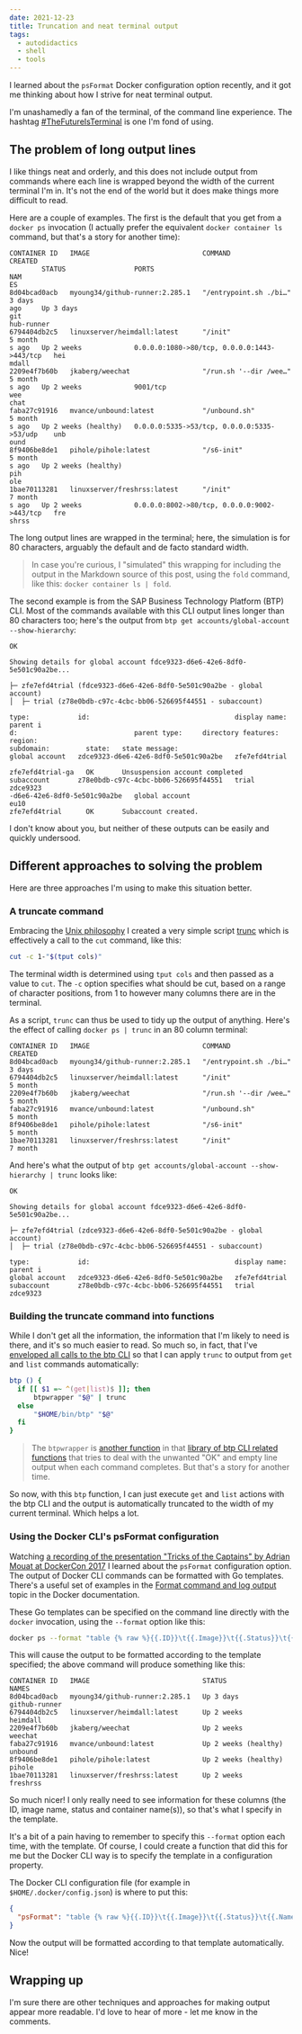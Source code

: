```yaml
---
date: 2021-12-23
title: Truncation and neat terminal output
tags:
  - autodidactics
  - shell
  - tools
---
```

I learned about the `psFormat` Docker configuration option recently, and it got me thinking about how I strive for neat terminal output.
<!--excerpt-->

I'm unashamedly a fan of the terminal, of the command line experience. The hashtag [#TheFutureIsTerminal](https://twitter.com/search?q=%23TheFutureIsTerminal) is one I'm fond of using.

## The problem of long output lines

I like things neat and orderly, and this does not include output from commands where each line is wrapped beyond the width of the current terminal I'm in. It's not the end of the world but it does make things more difficult to read.

Here are a couple of examples. The first is the default that you get from a `docker ps` invocation (I actually prefer the equivalent `docker container ls` command, but that's a story for another time):

```
CONTAINER ID   IMAGE                            COMMAND                  CREATED
        STATUS                 PORTS                                         NAM
ES
8d04bcad0acb   myoung34/github-runner:2.285.1   "/entrypoint.sh ./bi…"   3 days
ago     Up 3 days                                                            git
hub-runner
6794404db2c5   linuxserver/heimdall:latest      "/init"                  5 month
s ago   Up 2 weeks             0.0.0.0:1080->80/tcp, 0.0.0.0:1443->443/tcp   hei
mdall
2209e4f7b60b   jkaberg/weechat                  "/run.sh '--dir /wee…"   5 month
s ago   Up 2 weeks             9001/tcp                                      wee
chat
faba27c91916   mvance/unbound:latest            "/unbound.sh"            5 month
s ago   Up 2 weeks (healthy)   0.0.0.0:5335->53/tcp, 0.0.0.0:5335->53/udp    unb
ound
8f9406be8de1   pihole/pihole:latest             "/s6-init"               5 month
s ago   Up 2 weeks (healthy)                                                 pih
ole
1bae70113281   linuxserver/freshrss:latest      "/init"                  7 month
s ago   Up 2 weeks             0.0.0.0:8002->80/tcp, 0.0.0.0:9002->443/tcp   fre
shrss
```

The long output lines are wrapped in the terminal; here, the simulation is for
80 characters, arguably the default and de facto standard width.

> In case you're curious, I "simulated" this wrapping for including the output
in the Markdown source of this post, using the `fold` command, like this:
`docker container ls | fold`.

The second example is from the SAP Business Technology Platform (BTP) CLI. Most
of the commands available with this CLI output lines longer than 80 characters
too; here's the output from `btp get accounts/global-account --show-hierarchy`:

```
OK

Showing details for global account fdce9323-d6e6-42e6-8df0-5e501c90a2be...

├─ zfe7efd4trial (fdce9323-d6e6-42e6-8df0-5e501c90a2be - global account)
│  ├─ trial (z78e0bdb-c97c-4cbc-bb06-526695f44551 - subaccount)

type:            id:                                    display name:   parent i
d:                             parent type:     directory features:   region:
subdomain:         state:   state message:
global account   zdce9323-d6e6-42e6-8df0-5e501c90a2be   zfe7efd4trial

zfe7efd4trial-ga   OK       Unsuspension account completed
subaccount       z78e0bdb-c97c-4cbc-bb06-526695f44551   trial           zdce9323
-d6e6-42e6-8df0-5e501c90a2be   global account                         eu10
zfe7efd4trial      OK       Subaccount created.
```

I don't know about you, but neither of these outputs can be easily and quickly undersood.

## Different approaches to solving the problem

Here are three approaches I'm using to make this situation better.

### A truncate command

Embracing the [Unix philosophy](https://www.google.com/search?q=site%3Aqmacro.org+%22unix+philosophy%22) I created a very simple script [trunc](https://github.com/qmacro/dotfiles/blob/main/scripts/trunc) which is effectively a call to the `cut` command, like this:

```bash
cut -c 1-"$(tput cols)"
```

The terminal width is determined using `tput cols` and then passed as a value to `cut`. The `-c` option specifies what should be cut, based on a range of character positions, from 1 to however many columns there are in the terminal.

As a script, `trunc` can thus be used to tidy up the output of anything. Here's the effect of calling `docker ps | trunc` in an 80 column terminal:

```
CONTAINER ID   IMAGE                            COMMAND                  CREATED
8d04bcad0acb   myoung34/github-runner:2.285.1   "/entrypoint.sh ./bi…"   3 days
6794404db2c5   linuxserver/heimdall:latest      "/init"                  5 month
2209e4f7b60b   jkaberg/weechat                  "/run.sh '--dir /wee…"   5 month
faba27c91916   mvance/unbound:latest            "/unbound.sh"            5 month
8f9406be8de1   pihole/pihole:latest             "/s6-init"               5 month
1bae70113281   linuxserver/freshrss:latest      "/init"                  7 month
```

And here's what the output of `btp get accounts/global-account --show-hierarchy | trunc` looks like:

```
OK

Showing details for global account fdce9323-d6e6-42e6-8df0-5e501c90a2be...

├─ zfe7efd4trial (zdce9323-d6e6-42e6-8df0-5e501c90a2be - global account)
│  ├─ trial (z78e0bdb-c97c-4cbc-bb06-526695f44551 - subaccount)

type:            id:                                    display name:   parent i
global account   zdce9323-d6e6-42e6-8df0-5e501c90a2be   zfe7efd4trial
subaccount       z78e0bdb-c97c-4cbc-bb06-526695f44551   trial           zdce9323
```

### Building the truncate command into functions

While I don't get all the information, the information that I'm likely to need is there, and it's so much easier to read. So much so, in fact, that I've [enveloped all calls to the btp CLI](https://github.com/qmacro/dotfiles/blob/e9d26da57a8ef161890ab17d6e9abb71fa5ccd1f/bashrc.d/84-sap-btp.sh#L28-L34) so that I can apply `trunc` to output from `get` and `list` commands automatically:

```bash
btp () {
  if [[ $1 =~ ^(get|list)$ ]]; then
      btpwrapper "$@" | trunc
  else
      "$HOME/bin/btp" "$@"
  fi
}
```

> The `btpwrapper` is [another function](https://github.com/qmacro/dotfiles/blob/e9d26da57a8ef161890ab17d6e9abb71fa5ccd1f/bashrc.d/84-sap-btp.sh#L14-L24) in that [library of btp CLI related functions](https://github.com/qmacro/dotfiles/blob/e9d26da57a8ef161890ab17d6e9abb71fa5ccd1f/bashrc.d/84-sap-btp.sh) that tries to deal with the unwanted "OK" and empty line output when each command completes. But that's a story for another time.

So now, with this `btp` function, I can just execute `get` and `list` actions with the btp CLI and the output is automatically truncated to the width of my current terminal. Which helps a lot.

### Using the Docker CLI's psFormat configuration

Watching [a recording of the presentation "Tricks of the Captains" by Adrian Mouat at DockerCon 2017](https://youtu.be/1vgi51f0tCk) I learned about the `psFormat` configuration option. The output of Docker CLI commands can be formatted with Go templates. There's a useful set of examples in the [Format command and log output](https://docs.docker.com/config/formatting/) topic in the Docker documentation.

These Go templates can be specified on the command line directly with the `docker` invocation, using the `--format` option like this:

```bash
docker ps --format "table {% raw %}{{.ID}}\t{{.Image}}\t{{.Status}}\t{{.Names}}{% endraw %}"
```

This will cause the output to be formatted according to the template specified; the above command will produce something like this:

```
CONTAINER ID   IMAGE                            STATUS                 NAMES
8d04bcad0acb   myoung34/github-runner:2.285.1   Up 3 days              github-runner
6794404db2c5   linuxserver/heimdall:latest      Up 2 weeks             heimdall
2209e4f7b60b   jkaberg/weechat                  Up 2 weeks             weechat
faba27c91916   mvance/unbound:latest            Up 2 weeks (healthy)   unbound
8f9406be8de1   pihole/pihole:latest             Up 2 weeks (healthy)   pihole
1bae70113281   linuxserver/freshrss:latest      Up 2 weeks             freshrss

```

So much nicer! I only really need to see information for these columns (the ID, image name, status and container name(s)), so that's what I specify in the template.

It's a bit of a pain having to remember to specify this `--format` option each time, with the template. Of course, I could create a function that did this for me but the Docker CLI way is to specify the template in a configuration property.

The Docker CLI configuration file (for example in `$HOME/.docker/config.json`) is where to put this:

```json
{
  "psFormat": "table {% raw %}{{.ID}}\t{{.Image}}\t{{.Status}}\t{{.Names}}{% endraw %}"
}
```

Now the output will be formatted according to that template automatically. Nice!

## Wrapping up

I'm sure there are other techniques and approaches for making output appear more readable. I'd love to hear of more - let me know in the comments.
